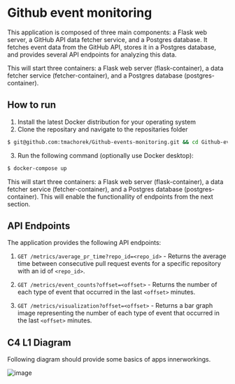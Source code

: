 # Github event monitoring

This application is composed of three main components: a Flask web server, a GitHub API data fetcher service, and a Postgres database. It fetches event data from the GitHub API, stores it in a Postgres database, and provides several API endpoints for analyzing this data.

This will start three containers: a Flask web server (flask-container), a data fetcher service (fetcher-container), and a Postgres database (postgres-container).


## How to run

1. Install the latest Docker distribution for your operating system
2. Clone the repositary and navigate to the repositaries folder
 ```sh
 $ git@github.com:tmachorek/Github-events-monitoring.git && cd Github-events-monitoring
 ```
3. Run the following command (optionally use Docker desktop):
  ```sh
$ docker-compose up
  ```

This will start three containers: a Flask web server (flask-container), a data fetcher service (fetcher-container), and a Postgres database (postgres-container).
This will enable the functionallity of endpoints from the next section.


## API Endpoints

The application provides the following API endpoints:

1. `GET /metrics/average_pr_time?repo_id=<repo_id>` -  Returns the average time between consecutive pull request events for a specific repository with an id of `<repo_id>`.

2. `GET /metrics/event_counts?offset=<offset>` - Returns the number of each type of event that occurred in the last `<offset>` minutes.

3. `GET /metrics/visualization?offset=<offset>` - Returns a bar graph image representing the number of each type of event that occurred in the last `<offset>` minutes.

## C4 L1 Diagram

Following diagram should provide some basics of apps innerworkings.

![image](https://github.com/tmachorek/Github-events-monitoring/assets/129040831/66932490-6e66-4ef1-8775-7208273b91de)
